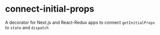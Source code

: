 # connect-initial-props
A decorator for Next.js and React-Redux apps to connect `getInitialProps` to `state` and `dispatch`
